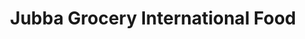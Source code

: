 ---
title: "Jubba Grocery International Food"
url: /amarillo/jubba-grocery-international-food/
shop: general
---